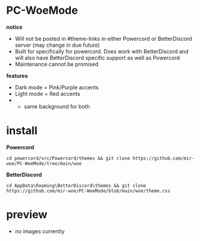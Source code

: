 # PC-WoeMode
<b> notice </b>
- Will not be posted in #theme-links in either Powercord or BetterDiscord server (may change in due future)
- Built for specifically for powercord. Does work with BetterDiscord and will also have BetterDiscord specific support as well as Powercord
- Maintenance cannot be promised

<b> features </b>
- Dark mode = Pink/Purple accents
- Light mode = Red accents
- - same background for both

# install 
<b> Powercord </b>
```
cd powercord/src/Powercord/themes && git clone https://github.com/mir-woe/PC-WoeMode/tree/main/woe
```
<b> BetterDiscord </b>
```
cd AppData\Roaming\BetterDiscord\themes && git clone https://github.com/mir-woe/PC-WoeMode/blob/main/woe/theme.css  
```

# preview
- no images currently
